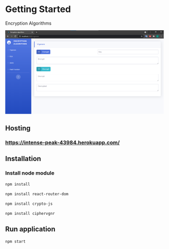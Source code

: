# Getting Started

Encryption Algorithms

![Screen](./public/Demo.png)

## Hosting

### https://intense-peak-43984.herokuapp.com/

## Installation

### Install node module
`npm install`

`npm install react-router-dom`

`npm install crypto-js`

`npm install ciphervgnr`

## Run application
`npm start`

